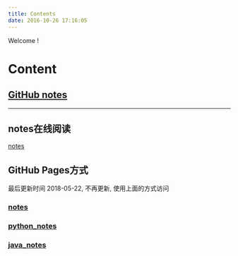 ```yaml
---
title: Contents
date: 2016-10-26 17:16:05
---
```

Welcome !

# Content

## [GitHub notes](https://github.com/yangjinjie/notes)

---

## notes在线阅读

[notes](http://notes.yangjinjie.xyz)

## GitHub Pages方式

最后更新时间 2018-05-22, 不再更新, 使用上面的方式访问

### [notes](https://yangjinjie.github.io/notes/)

### [python_notes](https://yangjinjie.github.io/python_notes/)

### [java_notes](https://yangjinjie.github.io/java_notes/)
